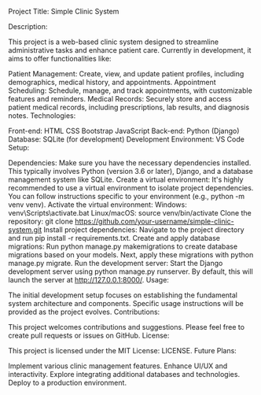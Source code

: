 Project Title: Simple Clinic System

Description:

This project is a web-based clinic system designed to streamline administrative tasks and enhance patient care. Currently in development, it aims to offer functionalities like:

Patient Management: Create, view, and update patient profiles, including demographics, medical history, and appointments.
Appointment Scheduling: Schedule, manage, and track appointments, with customizable features and reminders.
Medical Records: Securely store and access patient medical records, including prescriptions, lab results, and diagnosis notes.
Technologies:

Front-end:
HTML
CSS
Bootstrap
JavaScript
Back-end:
Python (Django)
Database: SQLite (for development)
Development Environment: VS Code
Setup:

Dependencies:
Make sure you have the necessary dependencies installed. This typically involves Python (version 3.6 or later), Django, and a database management system like SQLite.
Create a virtual environment:
It's highly recommended to use a virtual environment to isolate project dependencies. You can follow instructions specific to your environment (e.g., python -m venv venv).
Activate the virtual environment:
Windows: venv\Scripts\activate.bat
Linux/macOS: source venv/bin/activate
Clone the repository:
git clone https://github.com/your-username/simple-clinic-system.git
Install project dependencies:
Navigate to the project directory and run pip install -r requirements.txt.
Create and apply database migrations:
Run python manage.py makemigrations to create database migrations based on your models.
Next, apply these migrations with python manage.py migrate.
Run the development server:
Start the Django development server using python manage.py runserver. By default, this will launch the server at http://127.0.0.1:8000/.
Usage:

The initial development setup focuses on establishing the fundamental system architecture and components. Specific usage instructions will be provided as the project evolves.
Contributions:

This project welcomes contributions and suggestions. Please feel free to create pull requests or issues on GitHub.
License:

This project is licensed under the MIT License: LICENSE.
Future Plans:

Implement various clinic management features.
Enhance UI/UX and interactivity.
Explore integrating additional databases and technologies.
Deploy to a production environment.
